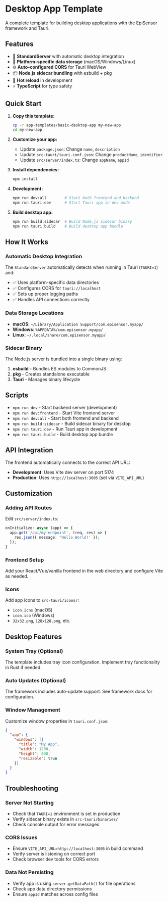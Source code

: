 # Desktop App Template

A complete template for building desktop applications with the EpiSensor framework and Tauri.

## Features

- 🚀 **StandardServer** with automatic desktop integration
- 📁 **Platform-specific data storage** (macOS/Windows/Linux)
- 🌐 **Auto-configured CORS** for Tauri WebView
- 📦 **Node.js sidecar bundling** with esbuild + pkg
- 🔄 **Hot reload** in development
- ⚡ **TypeScript** for type safety

## Quick Start

1. **Copy this template:**
   ```bash
   cp -r app-templates/basic-desktop-app my-new-app
   cd my-new-app
   ```

2. **Customize your app:**
   - Update `package.json`: Change `name`, `description`
   - Update `src-tauri/tauri.conf.json`: Change `productName`, `identifier`
   - Update `src/server/index.ts`: Change `appName`, `appId`

3. **Install dependencies:**
   ```bash
   npm install
   ```

4. **Development:**
   ```bash
   npm run dev:all        # Start both frontend and backend
   npm run tauri:dev      # Start Tauri app in dev mode
   ```

5. **Build desktop app:**
   ```bash
   npm run build:sidecar  # Build Node.js sidecar binary
   npm run tauri:build    # Build desktop app bundle
   ```

## How It Works

### Automatic Desktop Integration

The `StandardServer` automatically detects when running in Tauri (`TAURI=1`) and:

- ✅ Uses platform-specific data directories
- ✅ Configures CORS for `tauri://localhost`
- ✅ Sets up proper logging paths
- ✅ Handles API connections correctly

### Data Storage Locations

- **macOS**: `~/Library/Application Support/com.episensor.myapp/`
- **Windows**: `%APPDATA%/com.episensor.myapp/`
- **Linux**: `~/.local/share/com.episensor.myapp/`

### Sidecar Binary

The Node.js server is bundled into a single binary using:
1. **esbuild** - Bundles ES modules to CommonJS
2. **pkg** - Creates standalone executable
3. **Tauri** - Manages binary lifecycle

## Scripts

- `npm run dev` - Start backend server (development)
- `npm run dev:frontend` - Start Vite frontend server
- `npm run dev:all` - Start both frontend and backend
- `npm run build:sidecar` - Build sidecar binary for desktop
- `npm run tauri:dev` - Run Tauri app in development
- `npm run tauri:build` - Build desktop app bundle

## API Integration

The frontend automatically connects to the correct API URL:
- **Development**: Uses Vite dev server on port 5174
- **Production**: Uses `http://localhost:3005` (set via `VITE_API_URL`)

## Customization

### Adding API Routes

Edit `src/server/index.ts`:

```typescript
onInitialize: async (app) => {
  app.get('/api/my-endpoint', (req, res) => {
    res.json({ message: 'Hello World!' });
  });
}
```

### Frontend Setup

Add your React/Vue/vanilla frontend in the web directory and configure Vite as needed.

### Icons

Add app icons to `src-tauri/icons/`:
- `icon.icns` (macOS)
- `icon.ico` (Windows)  
- `32x32.png`, `128x128.png`, etc.

## Desktop Features

### System Tray (Optional)

The template includes tray icon configuration. Implement tray functionality in Rust if needed.

### Auto Updates (Optional)

The framework includes auto-update support. See framework docs for configuration.

### Window Management

Customize window properties in `tauri.conf.json`:

```json
{
  "app": {
    "windows": [{
      "title": "My App",
      "width": 1200,
      "height": 800,
      "resizable": true
    }]
  }
}
```

## Troubleshooting

### Server Not Starting
- Check that `TAURI=1` environment is set in production
- Verify sidecar binary exists in `src-tauri/binaries/`
- Check console output for error messages

### CORS Issues
- Ensure `VITE_API_URL=http://localhost:3005` in build command
- Verify server is listening on correct port
- Check browser dev tools for CORS errors

### Data Not Persisting
- Verify app is using `server.getDataPath()` for file operations
- Check app data directory permissions
- Ensure `appId` matches across config files